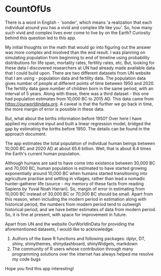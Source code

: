 # CountOfUs

There is a word in English - 'sonder', which means 'a realization that each individual around you has a vivid and complex life like you'. So, how many such vivid and complex lives ever come to live by on the Earth? Curiosity behind this question led to this app.

My initial thoughts on the math that would go into figuring out the answer was more complex and involved than the end result. I was planning on simulating population from beginning to end of timeline using probability distributions for life span, mortality rates, fertility rates, etc. But, looking for these data I discovered researchers at UN had already made available data that I could build upon. There are two different datasets from UN website that I am using - population data and fertility data. The population data gives number of people at different points of time between 1950 and 2020. The fertility data gave number of children born in the same period, with an interval of 5 years. Along with these, there was a third dataset - this one had population estimates from 10,000 BC to 2015 AD. This data came from https://ourworldindata.org. A caveat is that the further we go back in time, the more margin of error is possible in these data.

But, what about the births information before 1950? Over here I have applied my creative input and built a linear regression model, bridged the gap by estimating the births before 1950. The details can be found in the approach document.

The app estimates the total population of individual human beings between 10,000 BC and 2020 AD at about 65.6 billion. Well, that is about 8.4 times the Earth's current human population.

Although humans are said to have come into existence between 30,000 BC and 70,000 BC, human population is estimated to have started growing exponentially around 10,000 BC when humans started transitioning into agriculture practise and settling in villages, rather than lead a nomadic hunter-gatherer life (source - my memory of these facts from reading Sapiens by Yuval Noah Harrari). So, margin of error in estimating from 10,000 BC instead of 30,000 BC or 70,000 BC should be small. Apart from this reason, when including the modern period in estimation along with historical period, the numbers from modern period tend to outweigh historical period, and we have better estimates of data from modern period. So, it is fine at present, with space for improvement in future.

Apart from UN and the website OurWorldInData for providing the aforementioned datasets, I would like to acknowledge:
1) Authors of the base R functions and following packages: dplyr, DT, shiny, shinythemes, shinydashboard, shinyWidgets, markdown
2) The community of R users whose contribution through many programming solutions over the internet has always helped me resolve my code bugs

Hope you find this app interesting!
